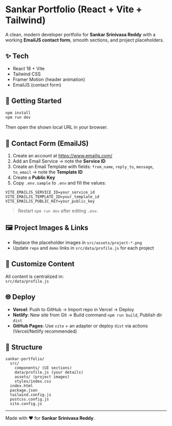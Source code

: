 
# Sankar Portfolio (React + Vite + Tailwind)

A clean, modern developer portfolio for **Sankar Srinivasa Reddy** with a working **EmailJS contact form**, smooth sections, and project placeholders.

## ✨ Tech
- React 18 + Vite
- Tailwind CSS
- Framer Motion (header animation)
- EmailJS (contact form)

## 🚀 Getting Started
```bash
npm install
npm run dev
```
Then open the shown local URL in your browser.

## 📨 Contact Form (EmailJS)
1. Create an account at https://www.emailjs.com/
2. Add an Email Service → note the **Service ID**
3. Create an Email Template with fields: `from_name`, `reply_to`, `message`, `to_email` → note the **Template ID**
4. Create a **Public Key**
5. Copy `.env.sample` to `.env` and fill the values:
```
VITE_EMAILJS_SERVICE_ID=your_service_id
VITE_EMAILJS_TEMPLATE_ID=your_template_id
VITE_EMAILJS_PUBLIC_KEY=your_public_key
```
> Restart `npm run dev` after editing `.env`.

## 🖼 Project Images & Links
- Replace the placeholder images in `src/assets/project-*.png`
- Update `repo` and `demo` links in `src/data/profile.js` for each project

## 🧱 Customize Content
All content is centralized in:  
`src/data/profile.js`

## 🌐 Deploy
- **Vercel**: Push to GitHub → Import repo in Vercel → Deploy
- **Netlify**: New site from Git → Build command `npm run build`, Publish dir `dist`
- **GitHub Pages**: Use `vite` + an adapter or deploy `dist` via actions (Vercel/Netlify recommended)

## 📁 Structure
```
sankar-portfolio/
  src/
    components/ (UI sections)
    data/profile.js (your details)
    assets/ (project images)
    styles/index.css
  index.html
  package.json
  tailwind.config.js
  postcss.config.js
  vite.config.js
```

---

Made with ❤️ for **Sankar Srinivasa Reddy**.
